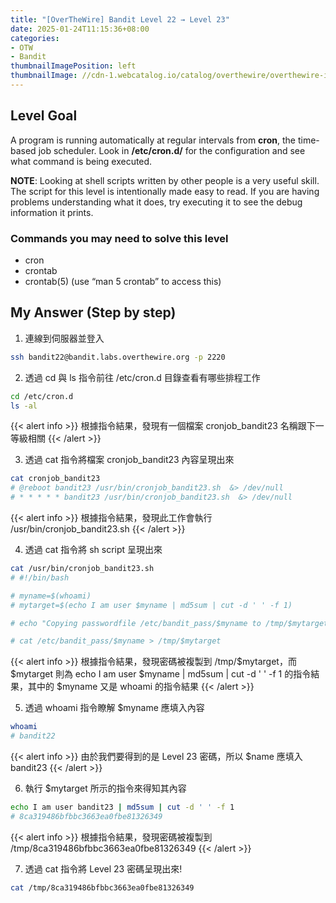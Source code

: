 ```yaml
---
title: "[OverTheWire] Bandit Level 22 → Level 23"
date: 2025-01-24T11:15:36+08:00
categories:
- OTW
- Bandit
thumbnailImagePosition: left
thumbnailImage: //cdn-1.webcatalog.io/catalog/overthewire/overthewire-icon-filled-256.png?v=1714775373043
---
```


<!--more-->

## Level Goal

A program is running automatically at regular intervals from **cron**, the time-based job scheduler. Look in **/etc/cron.d/** for the configuration and see what command is being executed.

**NOTE**: Looking at shell scripts written by other people is a very useful skill. The script for this level is intentionally made easy to read. If you are having problems understanding what it does, try executing it to see the debug information it prints.

### Commands you may need to solve this level

- cron
- crontab
- crontab(5) (use “man 5 crontab” to access this)

## My Answer (Step by step)

1. 連線到伺服器並登入

```bash
ssh bandit22@bandit.labs.overthewire.org -p 2220
```

2. 透過 cd 與 ls 指令前往 /etc/cron.d 目錄查看有哪些排程工作

```bash
cd /etc/cron.d
ls -al
```

{{< alert info >}}
根據指令結果，發現有一個檔案 cronjob_bandit23 名稱跟下一等級相關
{{< /alert >}}

3. 透過 cat 指令將檔案 cronjob_bandit23 內容呈現出來

```bash
cat cronjob_bandit23
# @reboot bandit23 /usr/bin/cronjob_bandit23.sh  &> /dev/null
# * * * * * bandit23 /usr/bin/cronjob_bandit23.sh  &> /dev/null
```

{{< alert info >}}
根據指令結果，發現此工作會執行 /usr/bin/cronjob_bandit23.sh
{{< /alert >}}

4. 透過 cat 指令將 sh script 呈現出來

```bash
cat /usr/bin/cronjob_bandit23.sh
# #!/bin/bash

# myname=$(whoami)
# mytarget=$(echo I am user $myname | md5sum | cut -d ' ' -f 1)

# echo "Copying passwordfile /etc/bandit_pass/$myname to /tmp/$mytarget"

# cat /etc/bandit_pass/$myname > /tmp/$mytarget
```

{{< alert info >}}
根據指令結果，發現密碼被複製到 /tmp/$mytarget，而 $mytarget 則為 echo I am user $myname | md5sum | cut -d ' ' -f 1 的指令結果，其中的 $myname 又是 whoami 的指令結果
{{< /alert >}}

5. 透過 whoami 指令瞭解 $myname 應填入內容

```bash
whoami
# bandit22
```

{{< alert info >}}
由於我們要得到的是 Level 23 密碼，所以 $name 應填入 bandit23
{{< /alert >}}

6. 執行 $mytarget 所示的指令來得知其內容

```bash
echo I am user bandit23 | md5sum | cut -d ' ' -f 1
# 8ca319486bfbbc3663ea0fbe81326349
```

{{< alert info >}}
根據指令結果，發現密碼被複製到 /tmp/8ca319486bfbbc3663ea0fbe81326349
{{< /alert >}}

7. 透過 cat 指令將 Level 23 密碼呈現出來!

```bash
cat /tmp/8ca319486bfbbc3663ea0fbe81326349
```